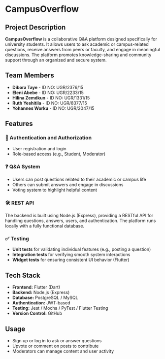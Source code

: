
# CampusOverflow

## Project Description

**CampusOverflow** is a collaborative Q&A platform designed specifically for university students. It allows users to ask academic or campus-related questions, receive answers from peers or faculty, and engage in meaningful discussions. The platform promotes knowledge-sharing and community support through an organized and secure system.

## Team Members

- **Dibora Taye** - ID NO: UGR/2376/15  
- **Eleni Abebe** - ID NO: UGR/2233/15  
- **Hilina Zemdkun** - ID NO: UGR/1331/15  
- **Ruth Yeshitila** - ID NO: UGR/8377/15  
- **Yohannes Worku** - ID NO: UGR/2047/15  

## Features

### 🔐 Authentication and Authorization
- User registration and login
- Role-based access (e.g., Student, Moderator)

### ❓ Q&A System
- Users can post questions related to their academic or campus life
- Others can submit answers and engage in discussions
- Voting system to highlight helpful content

### 🛠 REST API
The backend is built using Node.js (Express), providing a RESTful API for handling questions, answers, users, and authentication. The platform runs locally with a fully functional database.

### ✅ Testing
- **Unit tests** for validating individual features (e.g., posting a question)
- **Integration tests** for verifying smooth system interactions
- **Widget tests** for ensuring consistent UI behavior (Flutter)

## Tech Stack
- **Frontend:** Flutter (Dart)  
- **Backend:** Node.js (Express)  
- **Database:** PostgreSQL / MySQL  
- **Authentication:** JWT-based  
- **Testing:** Jest / Mocha / PyTest / Flutter Testing  
- **Version Control:** GitHub  

## Usage
- Sign up or log in to ask or answer questions  
- Upvote or comment on posts to contribute  
- Moderators can manage content and user activity  

